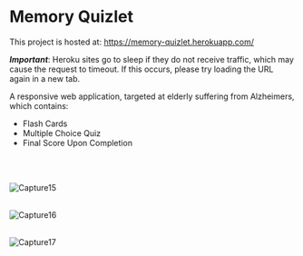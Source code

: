 # Memory Quizlet

This project is hosted at: https://memory-quizlet.herokuapp.com/

**_Important_**: Heroku sites go to sleep if they do not receive traffic, which may cause the request to timeout. If this occurs, please try loading the URL again in a new tab.

A responsive web application, targeted at elderly suffering from Alzheimers, which contains: 
- Flash Cards
- Multiple Choice Quiz
- Final Score Upon Completion

<br>
<br>

![Capture15](https://user-images.githubusercontent.com/33561776/116424146-44f7d300-a80f-11eb-8dca-5234a2aac5f1.JPG)
<br>
<br>

![Capture16](https://user-images.githubusercontent.com/33561776/116424257-5e008400-a80f-11eb-8b75-9cbcc663816d.JPG)
<br>
<br>

![Capture17](https://user-images.githubusercontent.com/33561776/116424621-a9b32d80-a80f-11eb-8109-039de53e43f0.JPG)

